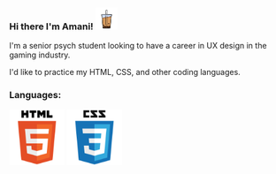 ### Hi there I'm Amani! <img src="pngwing.com.png" width=40px>

I'm a senior psych student looking to have a career in UX design in the gaming industry. 

I'd like to practice my HTML, CSS, and other coding languages.

<h3>Languages:</h3>
<div>
<img src=https://github.com/devicons/devicon/blob/master/icons/html5/html5-original-wordmark.svg width=100px>
<img src=https://github.com/devicons/devicon/blob/master/icons/css3/css3-original-wordmark.svg width=100px>
</div>
